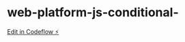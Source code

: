 # web-platform-js-conditional-

[Edit in Codeflow ⚡️](https://stackblitz.com/~/github.com/pranavaselva/web-platform-js-conditional-)